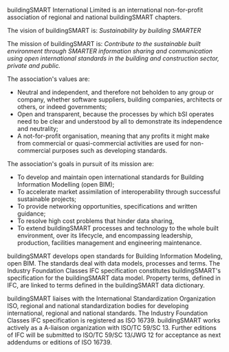 buildingSMART International Limited is an international non-for-profit association of regional and national buildingSMART chapters.

The vision of buildingSMART is: 
*Sustainability by building SMARTER*
  	
The mission of buildingSMART is: 
*Contribute to the sustainable built environment through SMARTER information sharing and communication using open international standards in the building and construction sector, private and public.*
  	  
The association's values are:
* Neutral and independent, and therefore not beholden to any group or company, whether software suppliers, building companies, architects or others, or indeed governments;
* Open and transparent, because the processes by which bSI operates need to be clear and understood by all to demonstrate its independence and neutrality;
* A not-for-profit organisation, meaning that any profits it might make from commercial or quasi-commercial activities are used for non-commercial purposes such as developing standards.

The association's goals in pursuit of its mission are:
* To develop and maintain open international standards for Building Information Modelling (open BIM);
* To accelerate market assimilation of interoperability through successful sustainable projects;
* To provide networking opportunities, specifications and written guidance;
* To resolve high cost problems that hinder data sharing,
* To extend buildingSMART processes and technology to the whole built environment, over its lifecycle, and encompassing leadership, production, facilities management and engineering maintenance.

buildingSMART develops open standards for Building Information Modeling, open BIM. The standards deal with data models, processes and terms. The Industry Foundation Classes IFC specification constitutes buildingSMART's specification for the buildingSMART data model. Property terms, defined in IFC, are linked to terms defined in the buildingSMART data dictionary.

buildingSMART liaises with the International Standardization Organization ISO, regional and national standardization bodies for developing international, regional and national standards. The Industry Foundation Classes IFC specification is registered as ISO 16739. buildingSMART works actively as a A-liaison organization with ISO/TC 59/SC 13. Further editions of IFC will be submitted to ISO/TC 59/SC 13/JWG 12 for acceptance as next addendums or editions of ISO 16739.
